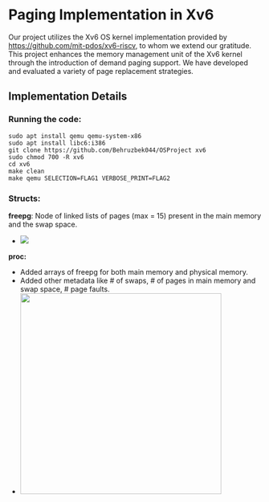 # Paging Implementation in Xv6

Our project utilizes the Xv6 OS kernel implementation provided by <https://github.com/mit-pdos/xv6-riscv>, to whom we extend our gratitude. This project enhances the memory management unit of the Xv6 kernel through the introduction of demand paging support. We have developed and evaluated a variety of page replacement strategies.

## Implementation Details
### Running the code:
```shell
sudo apt install qemu qemu-system-x86
sudo apt install libc6:i386
git clone https://github.com/Behruzbek044/OSProject xv6
sudo chmod 700 -R xv6
cd xv6
make clean
make qemu SELECTION=FLAG1 VERBOSE_PRINT=FLAG2
```
### Structs:
**freepg**: Node of linked lists of pages (max = 15) present in the main memory and the swap space.
- <img src="https://i.imgur.com/p5Vd1Ck.png"/>

**proc:**
- Added arrays of freepg for both main memory and physical memory.
- Added other metadata like # of swaps, # of pages in main memory and swap space, # page faults.
- <img src="https://i.imgur.com/L50HWfO.png" style="width:400px;"/>
